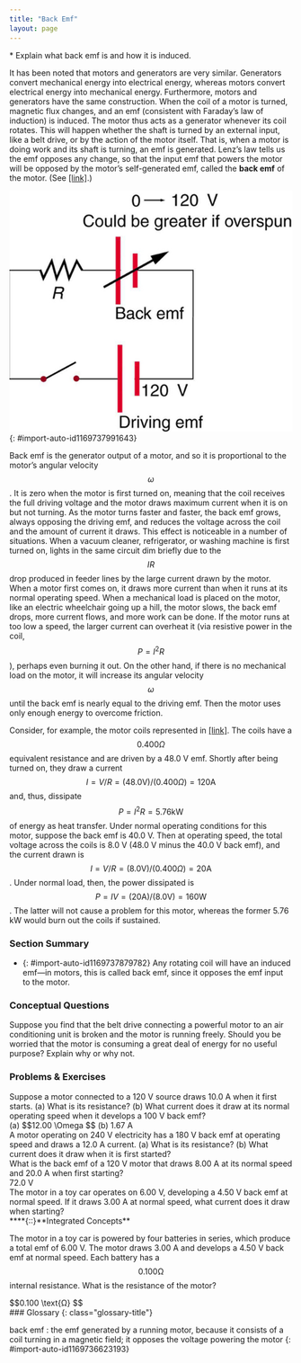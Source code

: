 ```yaml
---
title: "Back Emf"
layout: page
---
```



<div class="abstract" markdown="1">
* Explain what back emf is and how it is induced.
</div>

It has been noted that motors and generators are very similar. Generators convert mechanical energy into electrical energy, whereas motors convert electrical energy into mechanical energy. Furthermore, motors and generators have the same construction. When the coil of a motor is turned, magnetic flux changes, and an emf (consistent with Faraday’s law of induction) is induced. The motor thus acts as a generator whenever its coil rotates. This will happen whether the shaft is turned by an external input, like a belt drive, or by the action of the motor itself. That is, when a motor is doing work and its shaft is turning, an emf is generated. Lenz’s law tells us the emf opposes any change, so that the input emf that powers the motor will be opposed by the motor’s self-generated emf, called the **back emf** of the motor. (See [\[link\]](#import-auto-id1169737991643).)

 ![Figure shows an electric circuit. The circuit has a cell represented as driving e m f of voltage one hundred and twenty volt is connected in series with a variable e m f source with a range of voltage from zero to one hundred twenty volts and a resistance R. The other end of resistance R is connected to an open switch. The switch is connected back to the Driving e m f cell.](../resources/Figure_24_06_01.jpg "The coil of a DC motor is represented as a resistor in this schematic. The back emf is represented as a variable emf that opposes the one driving the motor. Back emf is zero when the motor is not turning, and it increases proportionally to the motor&#x2019;s angular velocity."){: #import-auto-id1169737991643}

Back emf is the generator output of a motor, and so it is proportional to the motor’s angular velocity  $$\omega  $$
. It is zero when the motor is first turned on, meaning that the coil receives the full driving voltage and the motor draws maximum current when it is on but not turning. As the motor turns faster and faster, the back emf grows, always opposing the driving emf, and reduces the voltage across the coil and the amount of current it draws. This effect is noticeable in a number of situations. When a vacuum cleaner, refrigerator, or washing machine is first turned on, lights in the same circuit dim briefly due to the  $$IR $$
 drop produced in feeder lines by the large current drawn by the motor. When a motor first comes on, it draws more current than when it runs at its normal operating speed. When a mechanical load is placed on the motor, like an electric wheelchair going up a hill, the motor slows, the back emf drops, more current flows, and more work can be done. If the motor runs at too low a speed, the larger current can overheat it (via resistive power in the coil,  $$P={I}^{2}R $$
), perhaps even burning it out. On the other hand, if there is no mechanical load on the motor, it will increase its angular velocity  $$\omega  $$
 until the back emf is nearly equal to the driving emf. Then the motor uses only enough energy to overcome friction.

Consider, for example, the motor coils represented in [\[link\]](#import-auto-id1169737991643). The coils have a  $$0.400 \Omega  $$
 equivalent resistance and are driven by a 48.0 V emf. Shortly after being turned on, they draw a current  $$I=V/R=\left( 48.0 \text{V}\right)/\left( 0.400 \Omega \right)=120 \text{A} $$
 and, thus, dissipate  $$P={I}^{2}R= 5.76 \text{kW} $$
 of energy as heat transfer. Under normal operating conditions for this motor, suppose the back emf is 40.0 V. Then at operating speed, the total voltage across the coils is 8.0 V (48.0 V minus the 40.0 V back emf), and the current drawn is  $$I=V/R=\left( 8.0 \text{V}\right)/\left( 0.400 \Omega \right)=20 \text{A} $$
. Under normal load, then, the power dissipated is  $$P=IV=\left(20 \text{A}\right)/\left( 8.0 \text{V}\right)=160 \text{W} $$
. The latter will not cause a problem for this motor, whereas the former 5.76 kW would burn out the coils if sustained.

### Section Summary

* {: #import-auto-id1169737879782} Any rotating coil will have an induced emf—in motors, this is called back emf, since it opposes the emf input to the motor.

### Conceptual Questions

<div class="exercise" data-element-type="conceptual-questions">
<div class="problem" markdown="1">
Suppose you find that the belt drive connecting a powerful motor to an air conditioning unit is broken and the motor is running freely. Should you be worried that the motor is consuming a great deal of energy for no useful purpose? Explain why or why not.

</div>
</div>

### Problems &amp; Exercises

<div class="exercise" data-element-type="problems-exercises">
<div class="problem" markdown="1">
Suppose a motor connected to a 120 V source draws 10.0 A when it first starts. (a) What is its resistance? (b) What current does it draw at its normal operating speed when it develops a 100 V back emf?

</div>
<div class="solution" markdown="1">
(a)  $$12.00 \Omega  $$
(b) 1.67 A

</div>
</div>

<div class="exercise" data-element-type="problems-exercises">
<div class="problem" markdown="1">
A motor operating on 240 V electricity has a 180 V back emf at operating speed and draws a 12.0 A current. (a) What is its resistance? (b) What current does it draw when it is first started?

</div>
</div>

<div class="exercise" data-element-type="problems-exercises">
<div class="problem" markdown="1">
What is the back emf of a 120 V motor that draws 8.00 A at its normal speed and 20.0 A when first starting?

</div>
<div class="solution" markdown="1">
72.0 V

</div>
</div>

<div class="exercise" data-element-type="problems-exercises">
<div class="problem" markdown="1">
The motor in a toy car operates on 6.00 V, developing a 4.50 V back emf at normal speed. If it draws 3.00 A at normal speed, what current does it draw when starting?

</div>
</div>

<div class="exercise" data-element-type="problems-exercises">
<div class="problem" markdown="1">
****{::}**Integrated Concepts**

The motor in a toy car is powered by four batteries in series, which produce a total emf of 6.00 V. The motor draws 3.00 A and develops a 4.50 V back emf at normal speed. Each battery has a  $$0.100 \text{Ω} $$
 internal resistance. What is the resistance of the motor?

</div>
<div class="solution" markdown="1">
 $$0.100 \text{Ω} $$
</div>
</div>

<div class="glossary" markdown="1">
### Glossary
{: class="glossary-title"}

back emf
: the emf generated by a running motor, because it consists of a coil turning in a magnetic field; it opposes the voltage powering the motor
{: #import-auto-id1169736623193}

</div>
